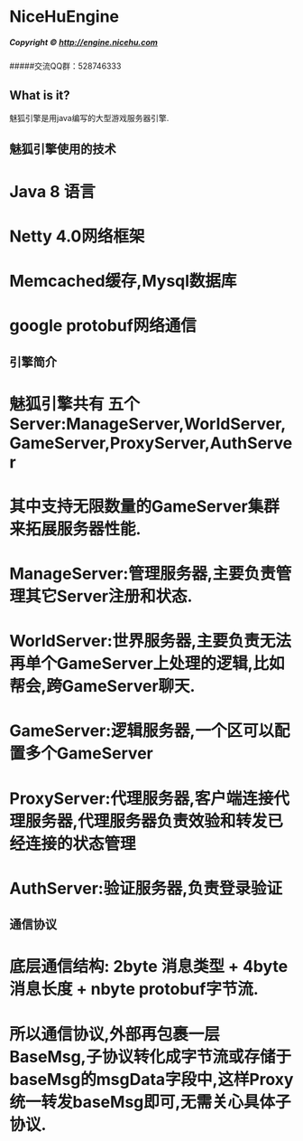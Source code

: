 # NiceHuEngine
##### Copyright © http://engine.nicehu.com

#####交流QQ群：528746333

## What is it?

魅狐引擎是用java编写的大型游戏服务器引擎.

## 魅狐引擎使用的技术
  # Java 8 语言
  # Netty 4.0网络框架
  # Memcached缓存,Mysql数据库
  # google protobuf网络通信


## 引擎简介
  # 魅狐引擎共有 五个Server:ManageServer,WorldServer,GameServer,ProxyServer,AuthServer
  # 其中支持无限数量的GameServer集群来拓展服务器性能.
  
  #  ManageServer:管理服务器,主要负责管理其它Server注册和状态.
  # WorldServer:世界服务器,主要负责无法再单个GameServer上处理的逻辑,比如帮会,跨GameServer聊天.
  # GameServer:逻辑服务器,一个区可以配置多个GameServer
  # ProxyServer:代理服务器,客户端连接代理服务器,代理服务器负责效验和转发已经连接的状态管理
  # AuthServer:验证服务器,负责登录验证

## 通信协议
  # 底层通信结构: 2byte 消息类型 + 4byte消息长度 + nbyte protobuf字节流.
  # 所以通信协议,外部再包裹一层BaseMsg,子协议转化成字节流或存储于baseMsg的msgData字段中,这样Proxy统一转发baseMsg即可,无需关心具体子协议.